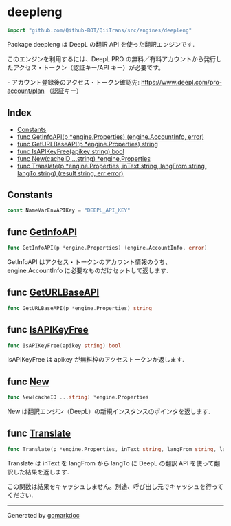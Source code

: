 <!-- Code generated by gomarkdoc. DO NOT EDIT -->

# deepleng

```go
import "github.com/Qithub-BOT/QiiTrans/src/engines/deepleng"
```

Package deepleng は DeepL の翻訳 API を使った翻訳エンジンです\.

このエンジンを利用するには、DeepL PRO の無料／有料アカウントから発行したアクセス・トークン（認証キー/API キー）が必要です。

\- アカウント登録後のアクセス・トークン確認先: https://www.deepl.com/pro-account/plan （認証キー）

## Index

- [Constants](<#constants>)
- [func GetInfoAPI(p *engine.Properties) (engine.AccountInfo, error)](<#func-getinfoapi>)
- [func GetURLBaseAPI(p *engine.Properties) string](<#func-geturlbaseapi>)
- [func IsAPIKeyFree(apikey string) bool](<#func-isapikeyfree>)
- [func New(cacheID ...string) *engine.Properties](<#func-new>)
- [func Translate(p *engine.Properties, inText string, langFrom string, langTo string) (result string, err error)](<#func-translate>)


## Constants

```go
const NameVarEnvAPIKey = "DEEPL_API_KEY"
```

## func [GetInfoAPI](<https://github.com/Qithub-BOT/QiiTrans/blob/main/src/engines/deepleng/GetInfoAPI.go#L13>)

```go
func GetInfoAPI(p *engine.Properties) (engine.AccountInfo, error)
```

GetInfoAPI はアクセス・トークンのアカウント情報のうち、engine\.AccountInfo に必要なものだけセットして返します\.

## func [GetURLBaseAPI](<https://github.com/Qithub-BOT/QiiTrans/blob/main/src/engines/deepleng/GetURLBaseAPI.go#L5>)

```go
func GetURLBaseAPI(p *engine.Properties) string
```

## func [IsAPIKeyFree](<https://github.com/Qithub-BOT/QiiTrans/blob/main/src/engines/deepleng/IsAPIKeyFree.go#L6>)

```go
func IsAPIKeyFree(apikey string) bool
```

IsAPIKeyFree は apikey が無料枠のアクセストークンか返します\.

## func [New](<https://github.com/Qithub-BOT/QiiTrans/blob/main/src/engines/deepleng/New.go#L8>)

```go
func New(cacheID ...string) *engine.Properties
```

New は翻訳エンジン（DeepL）の新規インスタンスのポインタを返します\.

## func [Translate](<https://github.com/Qithub-BOT/QiiTrans/blob/main/src/engines/deepleng/Translate.go#L15>)

```go
func Translate(p *engine.Properties, inText string, langFrom string, langTo string) (result string, err error)
```

Translate は inText を langFrom から langTo に DeepL の翻訳 API を使って翻訳した結果を返します\.

この関数は結果をキャッシュしません。別途、呼び出し元でキャッシュを行ってください\.

------

Generated by [gomarkdoc](<https://github.com/princjef/gomarkdoc>)
